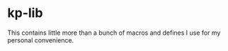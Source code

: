 # kp-lib
This contains little more than a bunch of macros and defines I use for my personal convenience.